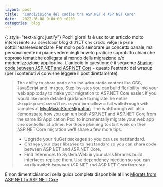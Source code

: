```yaml
---
layout: post
title:  "Condivisione del codice tra ASP.NET e ASP.NET Core"
date:   2022-03-08 9:00:00 +0200
categories: blog
---
```

{: style="text-align: justify"}
Pochi giorni fa è uscito un articolo molto interessante sul developer blog di .NET che credo valga la pena sottolineare/evidenziare. Per molto può sembrare un concetto banale, ma personalmente mi piace vedere degli how-to pratici e sopratutto chiari che coprono tematiche collegata al mondo della migrazione e/o modernizzazione applicativa. L'articolo in questione è il seguente [Sharing code between ASP.NET and ASP.NET Core](https://devblogs.microsoft.com/dotnet/sharing-code-between-aspnet-and-aspnetcore/) - questo l'estratto del wrapup (per i contenuti vi conviene leggere il post direttamente)

> The ability to share code also includes static content like CSS, JavaScript and images. Step-by-step you can build flexibility into your web app today to make your migration to ASP.NET Core easier.
> If you would like more detailed guidance to migrate the entire `ShoppingCartController.cs` you can follow a full walkthrough with samples at [MvcMusicStoreMigration](https://aka.ms/AAf5wkc). The walkthrough will also demonstrate how you can run both ASP.NET and ASP.NET Core from the same IIS Application Pool to incrementally migrate your web app one controller at a time.
> For those planning to start work on their ASP.NET Core migration we’ll share a few more tips.
> * Upgrade your NuGet packages so you can use netstandard.
> * Change your class libraries to netstandard so you can share code between ASP.NET and ASP.NET Core.
> * Find references to System.Web in your class libraries build interfaces replace them. Use dependency injection so you can easily switch between ASP.NET and ASP.NET Core features.

E non dimentichiamoci della guida completa disponibile al link [Migrate from ASP.NET to ASP.NET Core](https://docs.microsoft.com/aspnet/core/migration/proper-to-2x/)